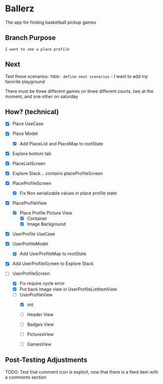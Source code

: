 # Ballerz
The app for finding basketball pickup games


## Branch Purpose
    I want to see a place profile
## Next 
Test these scenarios:
    `TODO: define next scenarios` 
    - I want to add my favorite playground
        
There must be three different games on three different courts, two at the moment, and one other on saturday


## How? (technical)
- [x] Place UseCase
- [x] Place Model
    - [x] Add PlaceList and PlaceMap to rootState

- [x] Explore bottom tab

- [x] PlaceListScreen

- [x] Explore Stack... contains placeProfileScreen
- [x] PlaceProfileScreen
    * [x] Fix Non serializable values in place profile state

- [x] PlaceProfileView
    - [x] Place Profile Picture View
        - [x] Container
        - [x] Image Background

- [x] UserProfile UseCase
- [x] UserProfileModel
    - [x] Add UserProfileMap to rootState


- [x] Add UserProfileScreen to Explore Stack
- [ ] UserProfileScreen
    - [x] Fix require cycle error
    - [x] Put back image view in UserProfileListItemView
    - [ ] UserProfileView
        - [x] init
        - [ ] Header View
        - [ ] Badges View
        - [ ] PicturesView
        - [ ] GamesView







## Post-Testing Adjustments
TODO: Test that comment icon is explicit, now that there is a feed item with a comments section